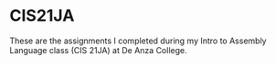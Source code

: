 # CIS21JA
These are the assignments I completed during my Intro to Assembly Language class (CIS 21JA) at De Anza College.
